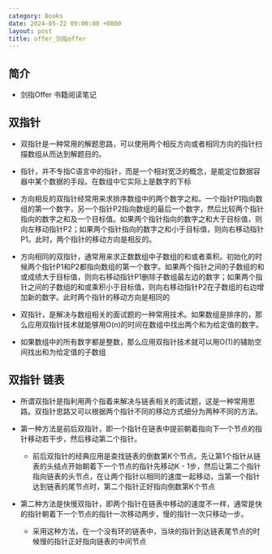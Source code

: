 ```yaml
---
category: Books
date: 2024-05-22 09:00:00 +0800
layout: post
title: offer_剑指offer
---
```

## 简介

+ 剑指Offer 书籍阅读笔记

## 双指针

+ 双指针是一种常用的解题思路，可以使用两个相反方向或者相同方向的指针扫描数组从而达到解题目的。
+ 指针，并不专指C语言中的指针，而是一个相对宽泛的概念，是能定位数据容器中某个数据的手段。在数组中它实际上是数字的下标

+ 方向相反的双指针经常用来求排序数组中的两个数字之和。一个指针P1指向数组的第一个数字，另一个指针P2指向数组的最后一个数字，然后比较两个指针指向的数字之和及一个目标值。如果两个指针指向的数字之和大于目标值，则向左移动指针P2；如果两个指针指向的数字之和小于目标值，则向右移动指针P1。此时，两个指针的移动方向是相反的。

+ 方向相同的双指针，通常用来求正数数组中子数组的和或者乘积。初始化的时候两个指针P1和P2都指向数组的第一个数字。如果两个指针之间的子数组的和或成绩大于目标值，则向右移动指针P1删除子数组最左边的数字；如果两个指针之间的子数组的和或乘积小于目标值，则向右移动指针P2在子数组的右边增加新的数字。此时两个指针的移动方向是相同的

+ 双指针，是解决与数组相关的面试题的一种常用技术。如果数组是排序的，那么应用双指针技术就能够用O(n)的时间在数组中找出两个和为给定值的数字。
+ 如果数组中的所有数字都是整数，那么应用双指针技术就可以用O(1)的辅助空间找出和为给定值的子数组

## 双指针 链表

+ 所谓双指针是指利用两个指着来解决与链表相关的面试题，这是一种常用思路。双指针思路又可以根据两个指针不同的移动方式细分为两种不同的方法。

+ 第一种方法是前后双指针，即一个指针在链表中提前朝着指向下一个节点的指针移动若干步，然后移动第二个指针。
  + 前后双指针的经典应用是查找链表的倒数第K个节点。先让第1个指针从链表的头结点开始朝着下一个节点的指针先移动K - 1步，然后让第二个指针指向链表的头节点，在让两个指针以相同的速度一起移动，当第一个指针达到链表的尾节点时，第二个指针正好指向倒数第K个节点

+ 第二种方法是快慢双指针，即两个指针在链表中移动的速度不一样，通常是快的指针朝着下一个节点的指针一次移动两步，慢的指针一次只移动一步。
  + 采用这种方法，在一个没有环的链表中，当块的指针到达链表尾节点的时候慢的指针正好指向链表的中间节点